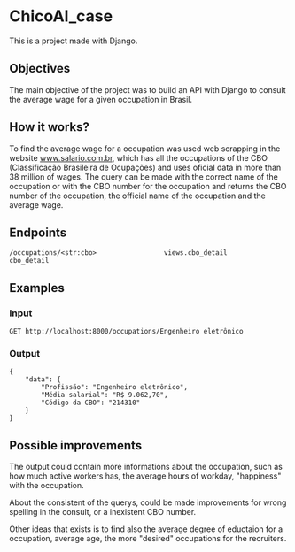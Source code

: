 # ChicoAI_case

This is a project made with Django.

## Objectives

The main objective of the project was to build an API with Django to consult the average wage for a given occupation in Brasil.

## How it works?

To find the average wage for a occupation was used web scrapping in the website www.salario.com.br, which has all the occupations of the CBO (Classificação Brasileira de Ocupações) and uses oficial data in more than 38 million of wages.
The query can be made with the correct name of the occupation or with the CBO number for the occupation and returns the CBO number of the occupation, the official name of the occupation and the average wage.

## Endpoints

```
/occupations/<str:cbo>                 views.cbo_detail      cbo_detail

```

## Examples

### Input

```
GET http://localhost:8000/occupations/Engenheiro eletrônico

```

### Output

```
{
    "data": {
        "Profissão": "Engenheiro eletrônico",
        "Média salarial": "R$ 9.062,70",
        "Código da CBO": "214310"
    }
}

```


## Possible improvements

The output could contain more informations about the occupation, such as how much active workers has, the average hours of workday, "happiness" with the occupation.

About the consistent of the querys, could be made improvements for wrong spelling in the consult, or a inexistent CBO number.

Other ideas that exists is to find also the average degree of eductaion for a occupation, average age, the more "desired" occupations for the recruiters.

